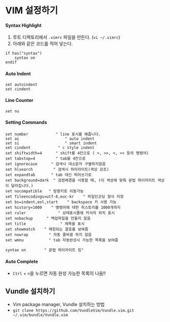 # VIM 설정하기

#### Syntax Highlight
1. 루트 디렉토리에서 `.vimrc` 파일을 만든다. (`vi ~/.vimrc`)
2. 아래와 같은 코드를 적어 넣는다.
```
if has("syntax")
    syntax on
endif
```

#### Auto Indent
```
set autoindent
set cindent
```

#### Line Counter
```
set nu
```

#### Setting Commands
```
set number            " line 표시를 해줍니다.
set ai                    " auto indent
set si                    " smart indent
set cindent            " c style indent
set shiftwidth=4      " shift를 4칸으로 ( >, >>, <, << 등의 명령어)
set tabstop=4         " tab을 4칸으로
set ignorecase      " 검색시 대소문자 구별하지않음
set hlsearch         " 검색시 하이라이트(색상 강조)
set expandtab       " tab 대신 띄어쓰기로
set background=dark  " 검정배경을 사용할 때, (이 색상에 맞춰 문법 하이라이트 색상이 달라집니다.)
set nocompatible   " 방향키로 이동가능
set fileencodings=utf-8,euc-kr    " 파일인코딩 형식 지정
set bs=indent,eol,start    " backspace 키 사용 가능
set history=1000    " 명령어에 대한 히스토리를 1000개까지
set ruler              " 상태표시줄에 커서의 위치 표시
set nobackup      " 백업파일을 만들지 않음
set title               " 제목을 표시
set showmatch    " 매칭되는 괄호를 보여줌
set nowrap         " 자동 줄바꿈 하지 않음
set wmnu           " tab 자동완성시 가능한 목록을 보여줌

syntax on        " 문법 하이라이트 킴"
```

#### Auto Complete
- `Ctrl` + `n`을 누르면 자동 완성 가능한 목록이 나옴!!


## Vundle 설치하기
- Vim package manager, Vundle 설치하는 방법
- `git clone https://github.com/VundleVim/Vundle.vim.git ~/.vim/bundle/Vundle.vim`